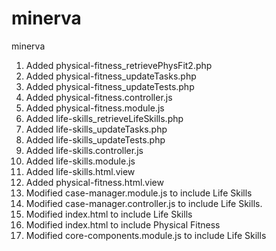 # minerva
minerva

1. Added physical-fitness_retrievePhysFit2.php
2. Added physical-fitness_updateTasks.php
3. Added physical-fitness_updateTests.php
4. Added physical-fitness.controller.js
5. Added physical-fitness.module.js
6. Added life-skills_retrieveLifeSkills.php
7. Added life-skills_updateTasks.php
8. Added life-skills_updateTests.php
9. Added life-skills.controller.js
10. Added life-skills.module.js
11. Added life-skills.html.view
12. Added physical-fitness.html.view
13. Modified case-manager.module.js to include Life Skills
14. Modified case-manager.controller.js to include Life Skills.
15. Modified index.html to include Life Skills
16. Modified index.html to include Physical Fitness
17. Modified core-components.module.js to include Life Skills
